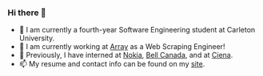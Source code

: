 ### Hi there 👋

- 🌱 I am currently a fourth-year Software Engineering student at Carleton University.
- 👯 I am currently working at [Array](https://array.com/) as a Web Scraping Engineer! 
- 🔭 Previously, I have interned at [Nokia](https://www.nokia.com/), [Bell Canada](https://www.bell.ca/), and at [Ciena](https://www.ciena.ca/).
- 📫 My resume and contact info can be found on my [site](https://kareemelassad.me/).

